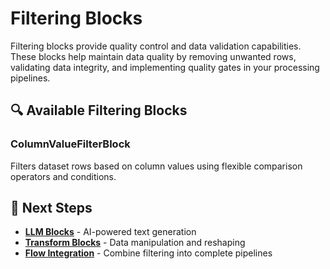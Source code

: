 # Filtering Blocks

Filtering blocks provide quality control and data validation capabilities. These blocks help maintain data quality by removing unwanted rows, validating data integrity, and implementing quality gates in your processing pipelines.

## 🔍 Available Filtering Blocks

### ColumnValueFilterBlock
Filters dataset rows based on column values using flexible comparison operators and conditions.


## 🚀 Next Steps

- **[LLM Blocks](llm-blocks.md)** - AI-powered text generation
- **[Transform Blocks](transform-blocks.md)** - Data manipulation and reshaping
- **[Flow Integration](../flows/overview.md)** - Combine filtering into complete pipelines